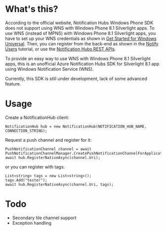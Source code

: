 # What's this?

According to the official website, Notification Hubs Windows Phone SDK does not support using WNS with Windows Phone 8.1 Silverlight apps. To use WNS (instead of MPNS) with Windows Phone 8.1 Silverlight apps, you have to set up your WNS credentials as shown in [Get Started for Windows Universal](http://azure.microsoft.com/en-us/documentation/articles/notification-hubs-windows-store-dotnet-get-started/). Then, you can register from the back-end as shown in the [Notify Users](http://azure.microsoft.com/en-us/documentation/articles/notification-hubs-aspnet-backend-windows-dotnet-notify-users/) tutorial, or use the [Notification Hubs REST APIs](http://msdn.microsoft.com/en-us/library/dn223264.aspx).

To provide an easy way to use WNS with Windows Phone 8.1 Silverlight apps, this is an unofficial Azure Notification Hubs SDK for Silverlight 8.1 app using Windows Notification Service (WNS).

Currently, this SDK is still under development, lack of some advanced feature.

# Usage

Create a NotificationHub client:

```
NotificationHub hub = new NotificationHub(NOTIFICATION_HUB_NAME, CONNECTION_STRING);
```

Request a push channel and register for it:

```
PushNotificationChannel channel = await PushNotificationChannelManager.CreatePushNotificationChannelForApplicationAsync();
await hub.RegisterNativeAsync(channel.Uri);
```

or you can register with tags:

```
List<string> tags = new List<string>();
tags.Add("tester");
await hub.RegisterNativeAsync(channel.Uri, tags);
```

# Todo

* Secondary tile channel support
* Exception handling